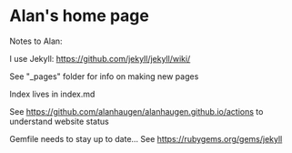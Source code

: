 # Alan's home page

Notes to Alan:

I use Jekyll: https://github.com/jekyll/jekyll/wiki/

See "\_pages" folder for info on making new pages

Index lives in index.md

See https://github.com/alanhaugen/alanhaugen.github.io/actions to understand website status

Gemfile needs to stay up to date... See https://rubygems.org/gems/jekyll
